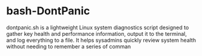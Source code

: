 # bash-DontPanic
dontpanic.sh is a lightweight Linux system diagnostics script designed to gather key health and performance information, output it to the terminal, and log everything to a file. It helps sysadmins quickly review system health without needing to remember a series of comman
